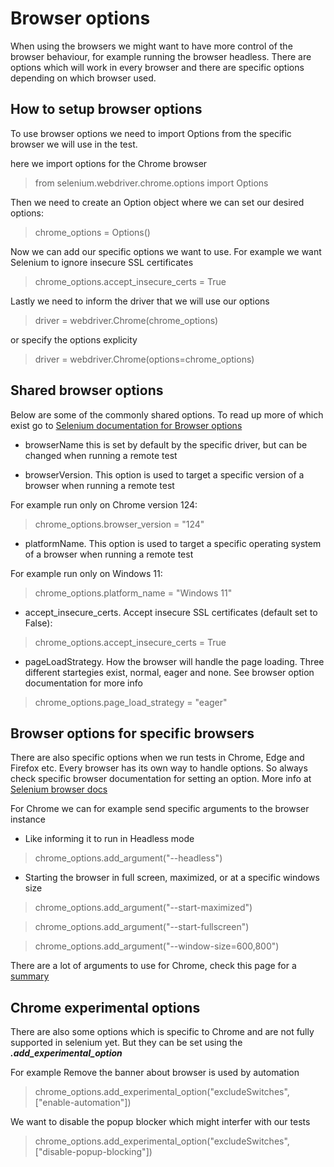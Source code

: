 # Browser options
When using the browsers we might want to have more control of the browser behaviour, for example running the browser headless. There are options which will work in every browser and there are specific options depending on which browser used. 

## How to setup browser options 
To use browser options we need to import Options from the specific browser we will use in the test.

here we import options for the Chrome browser
> from selenium.webdriver.chrome.options import Options 

Then we need to create an Option object where we can set our desired options:
> chrome_options = Options()

Now we can add our specific options we want to use. For example we want Selenium to ignore insecure SSL certificates
> chrome_options.accept_insecure_certs = True

Lastly we need to inform the driver that we will use our options
> driver = webdriver.Chrome(chrome_options)

or specify the options explicity
> driver = webdriver.Chrome(options=chrome_options)


## Shared browser options 
Below are some of the commonly shared options. To read up more of which exist go to [Selenium documentation for Browser options](https://www.selenium.dev/documentation/webdriver/drivers/options/)

- browserName this is set by default by the specific driver, but can be changed when running a remote test 

- browserVersion. This option is used to target a specific version of a browser when running a remote test

For example run only on Chrome version 124:
> chrome_options.browser_version = "124"

- platformName. This option is used to target a specific operating system of a browser when running a remote test 

For example run only on Windows 11:
> chrome_options.platform_name = "Windows 11"

- accept_insecure_certs. Accept insecure SSL certificates (default set to False):
> chrome_options.accept_insecure_certs = True

- pageLoadStrategy. How the browser will handle the page loading. Three different startegies exist, normal, eager and none. See browser option documentation for more info
> chrome_options.page_load_strategy = "eager"

## Browser options for specific browsers
There are also specific options when we run tests in Chrome, Edge and Firefox etc. Every browser has its own way to handle options. So always check specific browser documentation for setting an option. More info at [Selenium browser docs](https://www.selenium.dev/documentation/webdriver/browsers/)

For Chrome we can for example send specific arguments to the browser instance
- Like informing it to run in Headless mode
> chrome_options.add_argument("--headless")

- Starting the browser in full screen, maximized, or at a specific windows size 
> chrome_options.add_argument("--start-maximized")

> chrome_options.add_argument("--start-fullscreen")

> chrome_options.add_argument("--window-size=600,800")

There are a lot of arguments to use for Chrome, check this page for a [summary](https://peter.sh/experiments/chromium-command-line-switches/)   

## Chrome experimental options
There are also some options which is specific to Chrome and are not fully supported in selenium yet. But they can be set using the **_.add_experimental_option_** 

For example Remove the banner about browser is used by automation
> chrome_options.add_experimental_option("excludeSwitches", ["enable-automation"])

We want to disable the popup blocker which might interfer with our tests
> chrome_options.add_experimental_option("excludeSwitches", ["disable-popup-blocking"])
